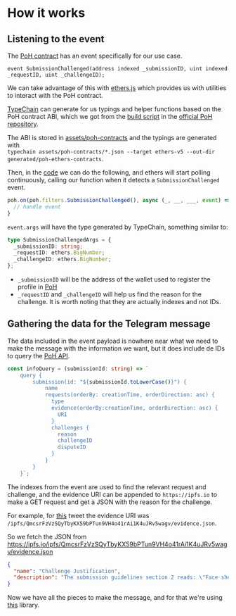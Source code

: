 # How it works

## Listening to the event

The [PoH contract](https://github.com/Proof-Of-Humanity/Proof-Of-Humanity/blob/master/contracts/ProofOfHumanity.sol#L199)
has an event specifically for our use case.

```Solidity
event SubmissionChallenged(address indexed _submissionID, uint indexed _requestID, uint _challengeID);
```

We can take advantage of this with [ethers.js](https://github.com/ethers-io/ethers.js "ethers.js' GitHub")
which provides us with utilities to interact with the PoH contract.

[TypeChain](https://github.com/ethereum-ts/TypeChain)
can generate for us typings and helper functions based on the PoH contract ABI,
which we got from the [build script](https://github.com/Proof-Of-Humanity/Proof-Of-Humanity/blob/master/package.json#L19 "PoH build script")
in the [official PoH repository](https://github.com/Proof-Of-Humanity/Proof-Of-Humanity).

The ABI is stored in [assets/poh-contracts](assets/poh-contracts "ABI source folder") and the typings are generated with  
`typechain assets/poh-contracts/*.json --target ethers-v5 --out-dir generated/poh-ethers-contracts`.

Then, in the [code](https://github.com/masch/poh-events-bot/blob/main/src/start.ts#L21)
we can do the following, and ethers will start polling continuously,
calling our function when it detects a `SubmissionChallenged` event.

```typescript
poh.on(poh.filters.SubmissionChallenged(), async (_, __, ___, event) => {
  // handle event
}
```

`event.args` will have the type generated by TypeChain, something similar to:

```typescript
type SubmissionChallengedArgs = {
  _submissionID: string;
  _requestID: ethers.BigNumber;
  _challengeID: ethers.BigNumber;
};
```

- `_submissionID` will be the address of the wallet used to register the profile in [PoH](https://www.proofofhumanity.id "Proof of Humanity website")
- `_requestID` and `_challengeID` will help us find the reason for the challenge. It is worth noting that they are actually indexes and not IDs.

## Gathering the data for the Telegram message

The data included in the event payload is nowhere near what we need to make the message with the information we want,
but it does include de IDs to query the [PoH API](https://thegraph.com/explorer/subgraph/kleros/proof-of-humanity-mainnet "Proof of Humanity GraphQL playground").

```typescript
const infoQuery = (submissionId: string) => `
    query {
        submission(id: "${submissionId.toLowerCase()}") {
            name
            requests(orderBy: creationTime, orderDirection: asc) {
              type
              evidence(orderBy:creationTime, orderDirection: asc) {
                URI
              }
              challenges {
                reason
                challengeID
                disputeID
              }
            }
        }
    }`;
```

The indexes from the event are used to find the relevant request and challenge, and the evidence URI can be appended to
`https://ipfs.io` to make a GET request and get a JSON with the reason for the challenge.

For example, for [this](https://t.me/PoHChallenges2/45 "Example message")
tweet the evidence URI was `/ipfs/QmcsrFzVzSQyTbyKX59bPTun9VH4o41rAi1K4uJRv5wagv/evidence.json`.

So we fetch the JSON from https://ipfs.io/ipfs/QmcsrFzVzSQyTbyKX59bPTun9VH4o41rAi1K4uJRv5wagv/evidence.json

```json
{
  "name": "Challenge Justification",
  "description": "The submission guidelines section 2 reads: \"Face should not be covered under heavy make-up, large piercings or masks hindering the visibility of facial features\"\nand also that \n\"It cannot include special items worn only on special occasions that can, voluntarily or involuntarily, distract humans or algorithms from being able to detect identical faces.\"\nSection 4 reads: \"Lighting conditions and recording device quality should be sufficient to discern facial features and characters composing the Ethereum address displayed.\"\n\nSubmitter has what it looks like a bandage covering part of her nose both in photo and video, this clearly hinders the visibility of facial features which violates section 2.\nBoth picture and video are of poor quality, picture is grained and pixelated and the video lightning conditions are quite dark, such that the submitter has almost half of her face obscured by shadow which clearly violates section 4.\nSuch poor quality entries should not be accepted into the registry."
}
```

Now we have all the pieces to make the message, and for that we're using [this](https://core.telegram.org/bots/api#sendmessage)
library.
